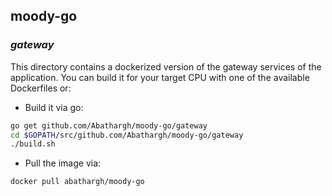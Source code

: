 ## **moody-go**
### *gateway*

This directory contains a dockerized version of the gateway services of the application. You can build it for your 
target CPU with one of the available Dockerfiles or:
- Build it via go:
```bash
go get github.com/Abathargh/moody-go/gateway
cd $GOPATH/src/github.com/Abathargh/moody-go/gateway
./build.sh
```

- Pull the image via:
```bash
docker pull abathargh/moody-go
```